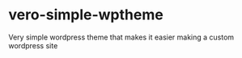 # vero-simple-wptheme
Very simple wordpress theme that makes it easier making a custom wordpress site
